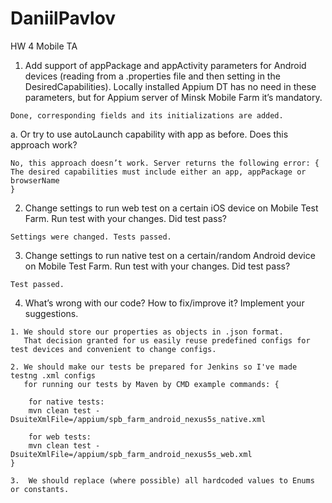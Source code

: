 # DaniilPavlov
HW 4 Mobile TA

   1.	Add support of appPackage and appActivity parameters for Android devices
   (reading from a .properties file and then setting in the    DesiredCapabilities). Locally
   installed Appium DT has no need in these parameters, but for Appium server of Minsk Mobile Farm it’s mandatory.

    Done, corresponding fields and its initializations are added.

   a.	Or try to use autoLaunch capability with app as before. Does this approach work?

    No, this approach doesn’t work. Server returns the following error: {
    The desired capabilities must include either an app, appPackage or browserName
    }

   2.	Change settings to run web test on a certain iOS device on Mobile Test Farm. Run test with your changes. Did test pass?

    Settings were changed. Tests passed.

   3.	Change settings to run native test on a certain/random Android device on Mobile Test Farm. Run test with your changes. Did test pass?

    Test passed.

  4.	What’s wrong with our code? How to fix/improve it? Implement your suggestions.

    1. We should store our properties as objects in .json format.
       That decision granted for us easily reuse predefined configs for test devices and convenient to change configs.

    2. We should make our tests be prepared for Jenkins so I've made testng .xml configs
       for running our tests by Maven by CMD example commands: {

        for native tests:
        mvn clean test -DsuiteXmlFile=/appium/spb_farm_android_nexus5s_native.xml

        for web tests:
        mvn clean test -DsuiteXmlFile=/appium/spb_farm_android_nexus5s_web.xml
    }

    3.	We should replace (where possible) all hardcoded values to Enums or constants.

